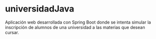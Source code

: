 # universidadJava
Aplicación web  desarrollada con Spring Boot donde se intenta simular la inscripción de alumnos de una universidad a las materias que desean cursar.
